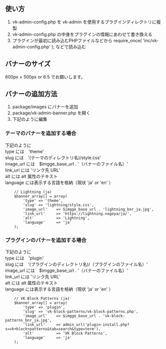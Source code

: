 ## 使い方

1. vk-admin-config.php を vk-admin を使用するプラグインディレクトリに複製
1. vk-admin-config.php の中身をプラグインの情報にあわせて書き換える
1. プラグインが最初に読み込むPHPファイルなどから require_once( 'inc/vk-admin-config.php' ); などで読み込む

## バナーのサイズ
600px × 500px or 6:5 でお願いします。

## バナーの追加方法

1. package/images にバナーを追加
1. package/vk-admin-banner.php を開く
1. 下記のように編集

### テーマのバナーを追加する場合

下記のように  
type には　'theme'  
slug には　'(テーマのディレクトリ名)/style.css'  
image_url には　$imgge_base_url . '（バナーのファイル名）'  
link_url には 'リンク先 URL'  
alt には alt 属性のテキスト  
language には表示する言語を格納（現状 'ja' or 'en' ）  

```
	// Lightning (ja)
	$banner_array[] = array(
		'type' => 'theme',
		'slug' => 'lightning/style.css',
		'image_url'    => $imgge_base_url . 'lightning_bnr_ja.jpg',
		'link_url'     => 'https://lightning.nagoya/ja/',
		'alt'          => 'Lightning',
		'language'     => 'ja'
	);
```

### プラグインのバナーを追加する場合

下記のように  
type には　'plugin'  
slug には　'(プラグインのディレクトリ名)/（プラグインのファイル名）'  
image_url には　$imgge_base_url . '（バナーのファイル名）'  
link_url には 'リンク先 URL'  
alt には alt 属性のテキスト  
language には表示する言語を格納（現状 'ja' or 'en' ）  

```
	// VK Block Patterns (ja)
	$banner_array[] = array(
		'type' => 'plugin',
		'slug' => 'vk-block-patterns/vk-block-patterns.php',
		'image_url'    => $imgge_base_url . 'vk-block-patterns_bnr_ja.jpg',
		'link_url'     => admin_url('plugin-install.php?s=vk+block+patterns&tab=search&type=term'),
		'alt'          => 'VK Block Patterns',
		'language'     => 'ja'
	);
```